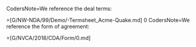 CodersNote=We reference the deal terms:

=[G/NW-NDA/99/Demo/-Termsheet_Acme-Quake.md]
0
CodersNote=We reference the form of agreement:

=[G/NVCA/2018/CDA/Form/0.md]

